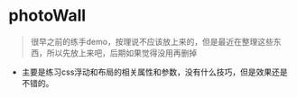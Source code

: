# photoWall
> 很早之前的练手demo，按理说不应该放上来的，但是最近在整理这些东西，所以先放上来吧，后期如果觉得没用再删掉
* 主要是练习css浮动和布局的相关属性和参数，没有什么技巧，但是效果还是不错的。
